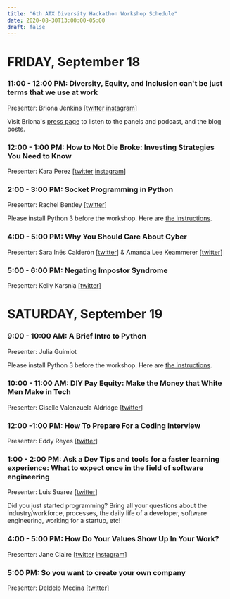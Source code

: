 ```yaml
---
title: "6th ATX Diversity Hackathon Workshop Schedule"
date: 2020-08-30T13:00:00-05:00
draft: false
---
```


# FRIDAY, September 18				
### 11:00 - 12:00 PM: Diversity, Equity, and Inclusion can't be just terms that we use at work

Presenter: Briona Jenkins [[twitter](https://twitter.com/brionajenkins) [instagram](https://www.instagram.com/brionajenkins)]

Visit Briona's [press page](https://www.brionajenkins.com/press) to listen to the panels and podcast, and the blog posts.

### 12:00 - 1:00 PM: How to Not Die Broke: Investing Strategies You Need to Know
Presenter: Kara Perez [[twitter](https://twitter.com/bravelygo) [instagram](https://www.instagram.com/webravelygo)]

### 2:00 - 3:00 PM: Socket Programming in Python
Presenter: Rachel Bentley [[twitter](https://twitter.com/rachiebytes)]

Please install Python 3 before the workshop. Here are [the instructions](https://wiki.python.org/moin/BeginnersGuide/Download).

### 4:00 - 5:00 PM: Why You Should Care About Cyber
Presenter: Sara Inés Calderón [[twitter](https://twitter.com/sarachicad)] & Amanda Lee Keammerer [[twitter](https://twitter.com/amandaktx)]

### 5:00 - 6:00 PM: Negating Impostor Syndrome
Presenter: Kelly Karsnia [[twitter](https://twitter.com/therockynash)]


# SATURDAY, September 19				
### 9:00 - 10:00 AM: A Brief Intro to Python
Presenter: Julia Guimiot

Please install Python 3 before the workshop. Here are [the instructions](https://wiki.python.org/moin/BeginnersGuide/Download).

### 10:00 - 11:00 AM: DIY Pay Equity: Make the Money that White Men Make in  Tech 	
Presenter: Giselle Valenzuela Aldridge [[twitter](https://twitter.com/gisellevalenz)] 	

### 12:00 -1:00 PM: How To Prepare For a Coding Interview
Presenter: Eddy Reyes [[twitter](https://twitter.com/0x000edd1e)]

### 1:00 - 2:00 PM: Ask a Dev Tips and tools for a faster learning experience: What to expect once in the field of software engineering
Presenter: Luis Suarez [[twitter](https://twitter.com/suarezluis)]

Did you just started programming? Bring all your questions about the industry/workforce, processes, the daily life of a developer, software engineering, working for a startup, etc!

### 4:00 - 5:00 PM: How Do Your Values Show Up In Your Work?
Presenter: Jane Claire [[twitter](https://twitter.com/grpwrk) [instagram](https://www.instagram.com/bossbabesatx)]

### 5:00 PM: So you want to create your own company
Presenter: Deldelp Medina [[twitter](https://twitter.com/deldelp)]
